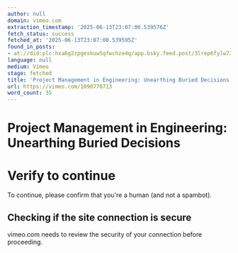 ```yaml
---
author: null
domain: vimeo.com
extraction_timestamp: '2025-06-13T23:07:00.539576Z'
fetch_status: success
fetched_at: '2025-06-13T23:07:00.539595Z'
found_in_posts:
- at://did:plc:hxa6g2zpgeskuw5qfwchze4q/app.bsky.feed.post/3lrep6fylw72q
language: null
medium: Vimeo
stage: fetched
title: 'Project Management in Engineering: Unearthing Buried Decisions'
url: https://vimeo.com/1090770713
word_count: 35
---
```


# Project Management in Engineering: Unearthing Buried Decisions

# Verify to continue

To continue, please confirm that you're a human \(and not a spambot\).

##  Checking if the site connection is secure

vimeo.com needs to review the security of your connection before proceeding.
